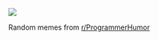 ![](https://preview.redd.it/12mrnagwlkue1.png?width=320&crop=smart&auto=webp&s=609b67fe147c2be6dbe745486f4ff9a1ab55439f)

 Random memes from [r/ProgrammerHumor](https://www.reddit.com/r/ProgrammerHumor/)
